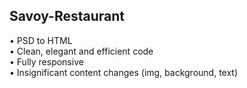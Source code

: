 ## Savoy-Restaurant
• PSD to HTML                                                                                                                                                                       
• Clean, elegant and efficient code                                                                                                                                                 
• Fully responsive                                                                                                                                                                
• Insignificant content changes (img, background, text)                                                                                                                             
